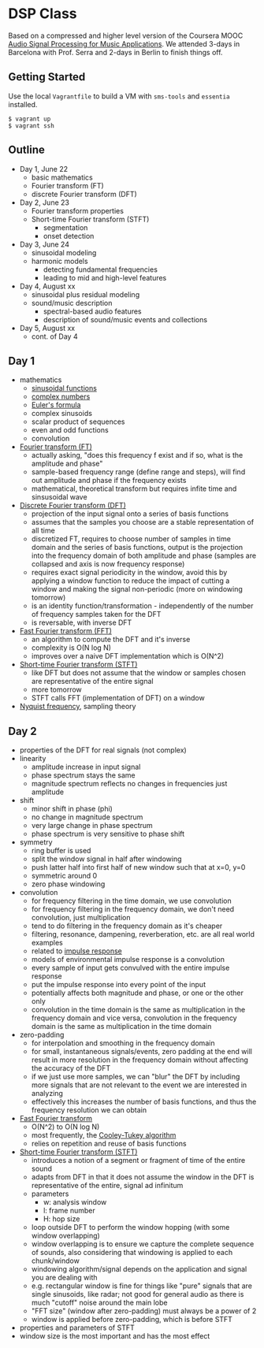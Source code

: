 # DSP Class

Based on a compressed and higher level version of the Coursera MOOC
[Audio Signal Processing for Music Applications](https://www.coursera.org/course/audio).
We attended 3-days in Barcelona with Prof. Serra and 2-days in Berlin to finish
things off.

## Getting Started

Use the local `Vagrantfile` to build a VM with `sms-tools` and `essentia`
installed.

```
$ vagrant up
$ vagrant ssh
```

## Outline

- Day 1, June 22
  - basic mathematics
  - Fourier transform (FT)
  - discrete Fourier transform (DFT)
- Day 2, June 23
  - Fourier transform properties
  - Short-time Fourier transform (STFT)
    - segmentation
    - onset detection
- Day 3, June 24
  - sinusoidal modeling
  - harmonic models
    - detecting fundamental frequencies
    - leading to mid and high-level features
- Day 4, August xx
  - sinusoidal plus residual modeling
  - sound/music description
    - spectral-based audio features
    - description of sound/music events and collections
- Day 5, August xx
  - cont. of Day 4

## Day 1

- mathematics
  - [sinusoidal functions](https://en.wikipedia.org/wiki/Sine_wave)
  - [complex numbers](https://en.wikipedia.org/wiki/Complex_number)
  - [Euler's formula](https://en.wikipedia.org/wiki/Euler's_formula)
  - complex sinusoids
  - scalar product of sequences
  - even and odd functions
  - convolution
- [Fourier transform (FT)](https://en.wikipedia.org/wiki/Fourier_transform)
  - actually asking, "does this frequency f exist and if so, what is the amplitude and phase"
  - sample-based frequency range (define range and steps), will find out amplitude and phase if the frequency exists
  - mathematical, theoretical transform but requires infite time and sinsusoidal wave
- [Discrete Fourier transform (DFT)](https://en.wikipedia.org/wiki/Discrete_Fourier_transform)
  - projection of the input signal onto a series of basis functions
  - assumes that the samples you choose are a stable representation of all time
  - discretized FT, requires to choose number of samples in time domain and the series of basis functions, output is the projection into the frequency domain of both amplitude and phase (samples are collapsed and axis is now frequency response)
  - requires exact signal periodicity in the window, avoid this by applying a window function to reduce the impact of cutting a window and making the signal non-periodic (more on windowing tomorrow)
  - is an identity function/transformation - independently of the number of frequency samples taken for the DFT
  - is reversable, with inverse DFT
- [Fast Fourier transform (FFT)](https://en.wikipedia.org/wiki/Fast_Fourier_transform)
  - an algorithm to compute the DFT and it's inverse
  - complexity is O(N log N)
  - improves over a naive DFT implementation which is O(N^2)
- [Short-time Fourier transform (STFT)](https://en.wikipedia.org/wiki/Short-time_Fourier_transform)
  - like DFT but does not assume that the window or samples chosen are representative of the entire signal
  - more tomorrow
  - STFT calls FFT (implementation of DFT) on a window
- [Nyquist frequency](https://en.wikipedia.org/wiki/Nyquist_frequency), sampling theory

## Day 2

- properties of the DFT for real signals (not complex)
- linearity
  - amplitude increase in input signal
  - phase spectrum stays the same
  - magnitude spectrum reflects no changes in frequencies just amplitude
- shift
  - minor shift in phase (phi)
  - no change in magnitude spectrum
  - very large change in phase spectrum
  - phase spectrum is very sensitive to phase shift
- symmetry
  - ring buffer is used
  - split the window signal in half after windowing
  - push latter half into first half of new window such that at x=0, y=0
  - symmetric around 0
  - zero phase windowing
- convolution
  - for frequency filtering in the time domain, we use convolution
  - for frequency filtering in the frequency domain, we don't need convolution, just multiplication
  - tend to do filtering in the frequency domain as it's cheaper
  - filtering, resonance, dampening, reverberation, etc. are all real world examples
  - related to [impulse response](https://en.wikipedia.org/wiki/Impulse_response)
  - models of environmental impulse response is a convolution
  - every sample of input gets convulved with the entire impulse response
  - put the impulse response into every point of the input
  - potentially affects both magnitude and phase, or one or the other only
  - convolution in the time domain is the same as multiplication in the frequency domain and vice versa,
    convolution in the frequency domain is the same as multiplication in the time domain
- zero-padding
  - for interpolation and smoothing in the frequency domain
  - for small, instantaneous signals/events, zero padding at the end will result in more resolution in the frequency
    domain without affecting the accuracy of the DFT
  - if we just use more samples, we can "blur" the DFT by including more signals that are not relevant to the
    event we are interested in analyzing
  - effectively this increases the number of basis functions, and thus the frequency resolution we can obtain
- [Fast Fourier transform](https://en.wikipedia.org/wiki/Fast_Fourier_transform)
  - O(N^2) to O(N log N)
  - most frequently, the [Cooley-Tukey algorithm](https://en.wikipedia.org/wiki/Cooley%E2%80%93Tukey_FFT_algorithm)
  - relies on repetition and reuse of basis functions
- [Short-time Fourier transform (STFT)](https://en.wikipedia.org/wiki/Short-time_Fourier_transform)
  - introduces a notion of a segment or fragment of time of the entire sound
  - adapts from DFT in that it does not assume the window in the DFT is representative of the entire, signal ad infinitum
  - parameters
    - w: analysis window
    - l: frame number
    - H: hop size
  - loop outside DFT to perform the window hopping (with some window overlapping)
  - window overlapping is to ensure we capture the complete sequence of sounds, also considering that windowing is applied to each chunk/window
  - windowing algorithm/signal depends on the application and signal you are dealing with
  - e.g. rectangular window is fine for things like "pure" signals that are single sinusoids, like radar; not good for general audio as there is much "cutoff" noise around the main lobe
  - "FFT size" (window after zero-padding) must always be a power of 2
  - window is applied before zero-padding, which is before STFT
- properties and parameters of STFT
- window size is the most important and has the most effect
